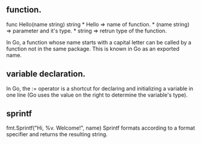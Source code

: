 ## function.

func Hello(name string) string
    * Hello => name of function.
    * (name string) => parameter and it's type.
    * string => retrun type of the function.

In Go, a function whose name starts with a capital letter can be called by a function not in the same package. This is known in Go as an exported name. 

## variable declaration.

In Go, the := operator is a shortcut for declaring and initializing a variable in one line (Go uses the value on the right to determine the variable's type).

## sprintf

fmt.Sprintf("Hi, %v. Welcome!", name)
Sprintf formats according to a format specifier and returns the resulting string.